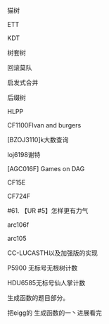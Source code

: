 
<!--more-->

猫树

ETT

KDT

树套树

回滚莫队

启发式合并

后缀树

HLPP



CF1100FIvan and burgers

[BZOJ3110]k大数查询

loj6198谢特

[AGC016F] Games on DAG

CF15E

CF724F

#61. 【UR #5】怎样更有力气

arc106f

arc105

CC-LUCASTH以及加强版的实现

P5900 无标号无根树计数

HDU6585无标号仙人掌计数



生成函数的题目部分。

把eigg的 生成函数的一丶进展看完

